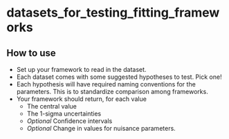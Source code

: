 # datasets_for_testing_fitting_frameworks

## How to use 

* Set up your framework to read in the dataset.
* Each dataset comes with some suggested hypotheses to test. Pick one!
* Each hypothesis will have required naming conventions for the parameters. This is to standardize comparison among frameworks. 
* Your framework should return, for each value
    * The central value
    * The 1-sigma uncertainties
    * *Optional* Confidence intervals
    * *Optional* Change in values for nuisance parameters. 
